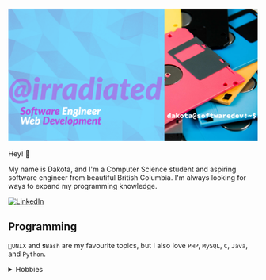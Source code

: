 
![banner](./ghprofilev3.png)

Hey! 👋 

My name is Dakota, and I'm a Computer Science student and aspiring software engineer from beautiful British Columbia.  I'm always looking for ways to expand my programming knowledge.

[![LinkedIn](https://img.shields.io/badge/LinkedIn-0077B5?style=for-the-badge&logo=linkedin&logoColor=white)](https://www.linkedin.com/in/dakota-flath/)


## Programming

`🐧UNIX` and `💲Bash` are my favourite topics, but I also love `PHP`, `MySQL`, `C`, `Java`, and `Python`.

<!--
## Projects

## Education
-->

<details>
<summary>Hobbies</summary>
## Hobbies

I really have too many, but they include ⌨️ custom keyboards, 
🖥️ computer hardware, 👾 video games (both new and old), and 
🎧 headphones. Programming too, of course.

In my spare time, I tend a herd of 4 guinea pigs! 🐹🐹🐹🐹

[![Steam](https://img.shields.io/badge/Steam-000000?style=for-the-badge&logo=steam&logoColor=white)](https://steamcommunity.com/id/meowacat/)
</details>

<!-- 
dropdown box

<details>
    <summary>Resume</summary>
    hello world
</details>
-->
